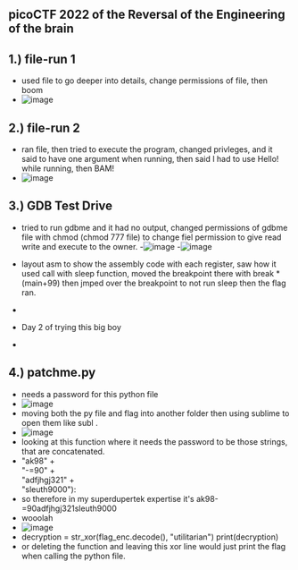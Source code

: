 picoCTF 2022 of the Reversal of the Engineering of the brain
-

1.) file-run 1
-
- used file to go deeper into details, change permissions of file, then boom
- ![image](https://github.com/TekTristan/cyber-rooms/assets/92371193/61e18e07-ceae-48b1-aae0-479ac7729aa1)

2.) file-run 2
-
- ran file, then tried to execute the program, changed privleges, and it said to have one argument when running, then said I had to use Hello! while running, then BAM!
- ![image](https://github.com/TekTristan/cyber-rooms/assets/92371193/86b1cd35-48fb-4549-a07a-fd330cc82f6c)

3.) GDB Test Drive
-
- tried to run gdbme and it had no output, changed permissions of gdbme file with chmod (chmod 777 file) to change fiel permission to give read write and execute to the owner.
-![image](https://github.com/TekTristan/cyber-rooms/assets/92371193/c38b4913-87d6-4d0d-88d8-70ef9304b1a9)
-![image](https://github.com/TekTristan/cyber-rooms/assets/92371193/8d4b1c7d-893a-4e48-a891-85190532f800)
- layout asm to show the assembly code with each register, saw how it used call with sleep function, moved the breakpoint there with break *(main+99) then jmped over the breakpoint to not run sleep then the flag ran.

-

- Day 2 of trying this big boy
-
4.) patchme.py
- 
- needs a password for this python file
- ![image](https://github.com/TekTristan/cyber-rooms/assets/92371193/96cb9c30-2d58-48d1-8185-b702e3312faf)
- moving both the py file and flag into another folder then using sublime to open them like subl .
- ![image](https://github.com/TekTristan/cyber-rooms/assets/92371193/21e2aa09-a902-4abc-b76b-e82cc2d91414)
- looking at this function where it needs the password to be those strings, that are concatenated.
- "ak98" + \
                   "-=90" + \
                   "adfjhgj321" + \
                   "sleuth9000"):
- so therefore in my superdupertek expertise it's ak98-=90adfjhgj321sleuth9000
- wooolah
- ![image](https://github.com/TekTristan/cyber-rooms/assets/92371193/cb590d13-7303-4080-b434-5a2d94549c15)
- decryption = str_xor(flag_enc.decode(), "utilitarian")
        print(decryption)
- or deleting the function and leaving this xor line would just print the flag when calling the python file.
